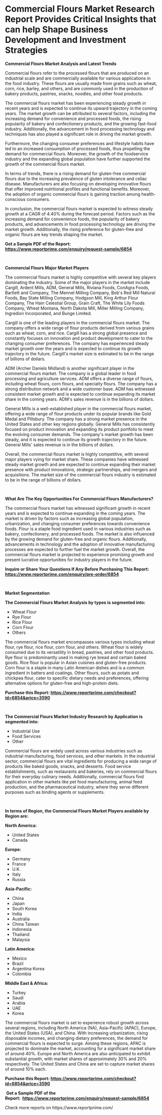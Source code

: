 <p><h1>Commercial Flours Market Research Report Provides Critical Insights that can help Shape Business Development and Investment Strategies</h1></p><p><strong>Commercial Flours Market Analysis and Latest Trends</strong></p>
<p><p>Commercial flours refer to the processed flours that are produced on an industrial scale and are commercially available for various applications in the food industry. These flours are usually made from grains such as wheat, corn, rice, barley, and others, and are commonly used in the production of bakery products, pastries, snacks, noodles, and other food products.</p><p>The commercial flours market has been experiencing steady growth in recent years and is expected to continue its upward trajectory in the coming years. The market growth can be attributed to several factors, including the increasing demand for convenience and processed foods, the rising popularity of bakery and confectionery products, and the growing fast-food industry. Additionally, the advancement in food processing technology and techniques has also played a significant role in driving the market growth.</p><p>Furthermore, the changing consumer preferences and lifestyle habits have led to an increased consumption of processed foods, thus propelling the demand for commercial flours. Moreover, the growth of the foodservice industry and the expanding global population have further supported the growth of the commercial flours market.</p><p>In terms of trends, there is a rising demand for gluten-free commercial flours due to the increasing prevalence of gluten intolerance and celiac disease. Manufacturers are also focusing on developing innovative flours that offer improved nutritional profiles and functional benefits. Moreover, the adoption of organic commercial flours is gaining traction among health-conscious consumers.</p><p>In conclusion, the commercial flours market is expected to witness steady growth at a CAGR of 4.40% during the forecast period. Factors such as the increasing demand for convenience foods, the popularity of bakery products, and advancements in food processing technology are driving the market growth. Additionally, the rising preference for gluten-free and organic flours are key trends shaping the market.</p></p>
<p><strong>Get a Sample PDF of the Report:&nbsp; <a href="https://www.reportprime.com/enquiry/request-sample/6854">https://www.reportprime.com/enquiry/request-sample/6854</a></strong></p>
<p>&nbsp;</p>
<p><strong>Commercial Flours Major Market Players</strong></p>
<p><p>The commercial flours market is highly competitive with several key players dominating the industry. Some of the major players in the market include Cargill, Ardent Mills, ADM, General Mills, Riviana Foods, ConAgra Foods, Bartlett and Company, The Mennel Milling Company, Bob's Red Mill Natural Foods, Bay State Milling Company, Hodgson Mill, King Arthur Flour Company, The Hain Celestial Group, Grain Craft, The White Lily Foods Company, Wheat Montana, North Dakota Mill, Miller Milling Company, Ingredion Incorporated, and Bunge Limited.</p><p>Cargill is one of the leading players in the commercial flours market. The company offers a wide range of flour products derived from various grains such as wheat, corn, and rice. Cargill has a strong global presence and constantly focuses on innovation and product development to cater to the changing consumer preferences. The company has experienced steady market growth over the years and is expected to continue its growth trajectory in the future. Cargill's market size is estimated to be in the range of billions of dollars.</p><p>ADM (Archer Daniels Midland) is another significant player in the commercial flours market. The company is a global leader in food processing and agriculture services. ADM offers a diverse range of flours, including wheat flours, corn flours, and specialty flours. The company has a strong distribution network and a wide customer base. ADM has witnessed consistent market growth and is expected to continue expanding its market share in the coming years. ADM's sales revenue is in the billions of dollars.</p><p>General Mills is a well-established player in the commercial flours market, offering a wide range of flour products under its popular brands like Gold Medal and Pillsbury. The company has a strong market presence in the United States and other key regions globally. General Mills has consistently focused on product innovation and expanding its product portfolio to meet the evolving consumer demands. The company's market growth has been steady, and it is expected to continue its growth trajectory in the future. General Mills' sales revenue is in the billions of dollars.</p><p>Overall, the commercial flours market is highly competitive, with several major players vying for market share. These companies have witnessed steady market growth and are expected to continue expanding their market presence with product innovations, strategic partnerships, and mergers and acquisitions. The market size of the commercial flours industry is estimated to be in the range of billions of dollars.</p></p>
<p>&nbsp;</p>
<p><strong>What Are The Key Opportunities For Commercial Flours Manufacturers?</strong></p>
<p><p>The commercial flours market has witnessed significant growth in recent years and is expected to continue expanding in the coming years. The market is driven by factors such as increasing global population, urbanization, and changing consumer preferences towards convenience foods. Flour is a staple food ingredient used in various industries such as bakery, confectionery, and processed foods. The market is also influenced by the growing demand for gluten-free and organic flours. Additionally, advancements in technology and the adoption of innovative manufacturing processes are expected to further fuel the market growth. Overall, the commercial flours market is projected to experience promising growth and present lucrative opportunities for industry players in the future.</p></p>
<p><strong>Inquire or Share Your Questions If Any Before Purchasing This Report: <a href="https://www.reportprime.com/enquiry/pre-order/6854">https://www.reportprime.com/enquiry/pre-order/6854</a></strong></p>
<p>&nbsp;</p>
<p><strong>Market Segmentation</strong></p>
<p><strong>The Commercial Flours Market Analysis by types is segmented into:</strong></p>
<p><ul><li>Wheat Flour</li><li>Rye Flour</li><li>Rice Flour</li><li>Corn Flour</li><li>Others</li></ul></p>
<p><p>The commercial flours market encompasses various types including wheat flour, rye flour, rice flour, corn flour, and others. Wheat flour is widely consumed due to its versatility in bread, pastries, and other food products. Rye flour is predominantly used in making rye bread and certain baked goods. Rice flour is popular in Asian cuisines and gluten-free products. Corn flour is a staple in many Latin American dishes and is a common ingredient in batters and coatings. Other flours, such as potato and chickpea flour, cater to specific dietary needs and preferences, offering alternative options for gluten-free and high-protein diets.</p></p>
<p><strong>Purchase this Report:&nbsp;<a href="https://www.reportprime.com/checkout?id=6854&price=3590">https://www.reportprime.com/checkout?id=6854&price=3590</a></strong></p>
<p>&nbsp;</p>
<p><strong>The Commercial Flours Market Industry Research by Application is segmented into:</strong></p>
<p><ul><li>Industrial Use</li><li>Food Services</li><li>Other</li></ul></p>
<p><p>Commercial flours are widely used across various industries such as industrial manufacturing, food services, and other markets. In the industrial sector, commercial flours are vital ingredients for producing a wide range of products like baked goods, snacks, and desserts. Food service establishments, such as restaurants and bakeries, rely on commercial flours for their everyday culinary needs. Additionally, commercial flours find application in other markets like pet food manufacturing, animal feed production, and the pharmaceutical industry, where they serve different purposes such as binding agents or supplements.</p></p>
<p>&nbsp;</p>
<p><strong>In terms of Region, the Commercial Flours Market Players available by Region are:</strong></p>
<p>
    <p> <strong> North America: </strong>
        <ul>
            <li>United States</li>
            <li>Canada</li>
        </ul>
        </p> 
    <p> <strong> Europe: </strong>
        <ul>
            <li>Germany</li>
            <li>France</li>
            <li>U.K.</li>
            <li>Italy</li>
            <li>Russia</li>
        </ul>
        </p> 
    <p> <strong> Asia-Pacific: </strong>
        <ul>
            <li>China</li>
            <li>Japan</li>
            <li>South Korea</li>
            <li>India</li>
            <li>Australia</li>
            <li>China Taiwan</li>
            <li>Indonesia</li>
            <li>Thailand</li>
            <li>Malaysia</li>
        </ul>
        </p> 
    <p> <strong> Latin America: </strong>
        <ul>
            <li>Mexico</li>
            <li>Brazil</li>
            <li>Argentina Korea</li>
            <li>Colombia</li>
        </ul>
        </p> 
    <p> <strong> Middle East & Africa: </strong>
        <ul>
            <li>Turkey</li>
            <li>Saudi</li>
            <li>Arabia</li>
            <li>UAE</li>
            <li>Korea</li>
        </ul>
    </p>
    </p>
<p><p>The commercial flours market is set to experience robust growth across several regions, including North America (NA), Asia-Pacific (APAC), Europe, the United States (USA), and China. With increasing urbanization, rising disposable incomes, and changing dietary preferences, the demand for commercial flours is expected to surge. Among these regions, APAC is projected to dominate the market, accounting for a significant market share of around 40%. Europe and North America are also anticipated to exhibit substantial growth, with market shares of approximately 30% and 20% respectively. The United States and China are set to capture market shares of around 10% each.</p></p>
<p><strong>Purchase this Report: <a href="https://www.reportprime.com/checkout?id=6854&price=3590">https://www.reportprime.com/checkout?id=6854&price=3590</a></strong></p>
<p>&nbsp;<strong>Get a Sample PDF of the Report:&nbsp;&nbsp;<a href="https://www.reportprime.com/enquiry/request-sample/6854">https://www.reportprime.com/enquiry/request-sample/6854</a></strong></p>
<p><strong></strong></p>
<p>Check more reports on https://www.reportprime.com/</p>